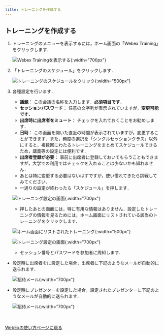 ```yaml
---
title: トレーニングを作成する
---
```


## トレーニングを作成する
1. トレーニングのメニューを表示するには，ホーム画面の「Webex Training」をクリックします．

	![Webex Trainingを表示する](img/webex_toppage_training.png){:width="700px"}

2. 「トレーニングのスケジュール」をクリックします．

	![トレーニングのスケジュールをクリック](img/webex_training_top.png){:width="500px"}


3. 各種設定を行います．
	* **議題**： この会議の名称を入力します．**必須項目です．**
	* **セッションパスワード**： 任意の文字列が表示されていますが，**変更可能です．**
	* **出席時に出席者をミュート**： チェックを入れておくことをお勧めします．
	* **日時**： この画面を開いた直近の時間が表示されていますが，変更することができます．また，頻度の選択を「シングルセッションクラス」以外にすると，複数回にわたるトレーニングをまとめてスケジュールできるため，講義等の設定には便利です．
	* **出席者登録が必要**： 事前に出席者に登録しておいてもらうこともできますが，大学での利用ではチェックを入れることは少ないかも知れません．
	* あとは特に変更する必要はないはずですが，使い慣れてきたら挑戦してみてください．
	* 一通りの設定が終わったら「スケジュール」を押します．

	![トレーニング設定の画面](img/webex_training_setting.png){:width="700px"}

	* 押したあとの画面には，特に有用な情報はありません．設定したトレーニングの情報を見るためには，ホーム画面にリストされている該当のトレーニングをクリックします．

	![ホーム画面にリストされたトレーニング](img/webex_training_toppage_list.png){:width="500px"}

	![トレーニング設定の画面](img/webex_training_info.png){:width="700px"}

	* セッション番号とパスワードを参加者に周知します．

* 設定時に出席者をに設定した場合，出席者に下記のようなメールが自動的に送られます．

	![招待メール](img/webex_training_mail_participant.png){:width="700px"}

* 設定時にプレゼンターを設定した場合，設定されたプレゼンターに下記のようなメールが自動的に送られます．

	![招待メール](img/webex_training_mail_presenter.png){:width="700px"}

<br>
<br>
<a href="index" target="_blank">WebExの使い方ページに戻る</a>
